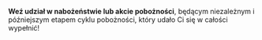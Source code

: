 **Weź udział w nabożeństwie lub akcie pobożności**, będącym niezależnym i późniejszym etapem cyklu pobożności, który udało Ci się w całości wypełnić!

